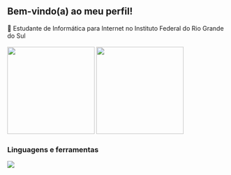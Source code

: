 ## Bem-vindo(a) ao meu perfil!
📲 Estudante de Informática para Internet no Instituto Federal do Rio Grande do Sul
<br>
<br>
<img height="200px" src="https://github-readme-stats.vercel.app/api/top-langs/?username=juanmadeira&layout=compact&langs_count=8&theme=transparent&hide_border=true" />
<img height="200px" src="https://github-readme-stats.vercel.app/api?username=juanmadeira&theme=transparent&rank_icon=github&hide_border=true" />
<br>
### Linguagens e ferramentas
[![](https://skillicons.dev/icons?i=html,css,js,postgres,mysql,php)](https://skillicons.dev)
